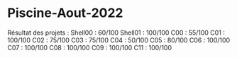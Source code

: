 # Piscine-Aout-2022
Résultat des projets :
Shell00 : 60/100
Shell01 : 100/100
C00     : 55/100
C01     : 100/100
C02     : 75/100
C03     : 75/100
C04     : 50/100
C05     : 80/100
C06     : 100/100
C07     : 100/100
C08     : 100/100
C09     : 100/100
C11     : 100/100

